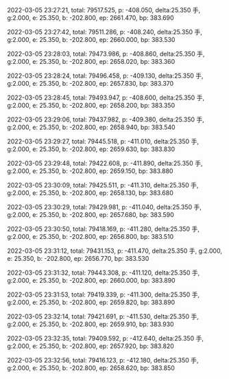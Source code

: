 2022-03-05 23:27:21, total: 79517.525, p: -408.050, delta:25.350 手, g:2.000, e: 25.350, b: -202.800, ep: 2661.470, bp: 383.690

2022-03-05 23:27:42, total: 79511.286, p: -408.240, delta:25.350 手, g:2.000, e: 25.350, b: -202.800, ep: 2660.000, bp: 383.530

2022-03-05 23:28:03, total: 79473.986, p: -408.860, delta:25.350 手, g:2.000, e: 25.350, b: -202.800, ep: 2658.020, bp: 383.360

2022-03-05 23:28:24, total: 79496.458, p: -409.130, delta:25.350 手, g:2.000, e: 25.350, b: -202.800, ep: 2657.830, bp: 383.370

2022-03-05 23:28:45, total: 79493.947, p: -408.600, delta:25.350 手, g:2.000, e: 25.350, b: -202.800, ep: 2658.200, bp: 383.350

2022-03-05 23:29:06, total: 79437.982, p: -409.380, delta:25.350 手, g:2.000, e: 25.350, b: -202.800, ep: 2658.940, bp: 383.540

2022-03-05 23:29:27, total: 79445.518, p: -411.010, delta:25.350 手, g:2.000, e: 25.350, b: -202.800, ep: 2659.630, bp: 383.830

2022-03-05 23:29:48, total: 79422.608, p: -411.890, delta:25.350 手, g:2.000, e: 25.350, b: -202.800, ep: 2659.150, bp: 383.880

2022-03-05 23:30:09, total: 79425.511, p: -411.310, delta:25.350 手, g:2.000, e: 25.350, b: -202.800, ep: 2658.130, bp: 383.680

2022-03-05 23:30:29, total: 79429.981, p: -411.040, delta:25.350 手, g:2.000, e: 25.350, b: -202.800, ep: 2657.680, bp: 383.590

2022-03-05 23:30:50, total: 79418.169, p: -411.280, delta:25.350 手, g:2.000, e: 25.350, b: -202.800, ep: 2656.800, bp: 383.510

2022-03-05 23:31:12, total: 79431.153, p: -411.470, delta:25.350 手, g:2.000, e: 25.350, b: -202.800, ep: 2656.770, bp: 383.530

2022-03-05 23:31:32, total: 79443.308, p: -411.120, delta:25.350 手, g:2.000, e: 25.350, b: -202.800, ep: 2660.000, bp: 383.890

2022-03-05 23:31:53, total: 79419.339, p: -411.300, delta:25.350 手, g:2.000, e: 25.350, b: -202.800, ep: 2659.820, bp: 383.890

2022-03-05 23:32:14, total: 79421.691, p: -411.530, delta:25.350 手, g:2.000, e: 25.350, b: -202.800, ep: 2659.910, bp: 383.930

2022-03-05 23:32:35, total: 79409.592, p: -412.640, delta:25.350 手, g:2.000, e: 25.350, b: -202.800, ep: 2657.920, bp: 383.820

2022-03-05 23:32:56, total: 79416.123, p: -412.180, delta:25.350 手, g:2.000, e: 25.350, b: -202.800, ep: 2658.620, bp: 383.850